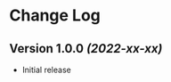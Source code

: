 Change Log
==========

Version 1.0.0 *(2022-xx-xx)*
----------------------------

* Initial release
